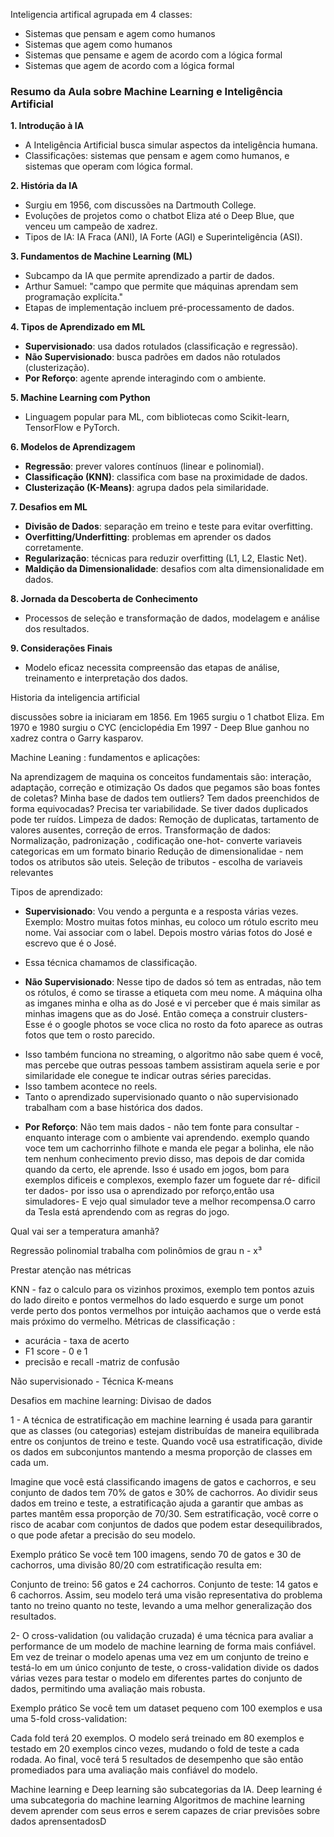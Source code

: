 Inteligencia artifical agrupada em 4 classes:
- Sistemas que pensam e agem como humanos
- Sistemas que agem como humanos
- Sistemas que pensame e agem de acordo com a lógica formal 
- Sistemas que agem de acordo com a lógica formal 


### Resumo da Aula sobre Machine Learning e Inteligência Artificial

**1. Introdução à IA**
- A Inteligência Artificial busca simular aspectos da inteligência humana.
- Classificações: sistemas que pensam e agem como humanos, e sistemas que operam com lógica formal.

**2. História da IA**
- Surgiu em 1956, com discussões na Dartmouth College.
- Evoluções de projetos como o chatbot Eliza até o Deep Blue, que venceu um campeão de xadrez.
- Tipos de IA: IA Fraca (ANI), IA Forte (AGI) e Superinteligência (ASI).

**3. Fundamentos de Machine Learning (ML)**
- Subcampo da IA que permite aprendizado a partir de dados.
- Arthur Samuel: &quot;campo que permite que máquinas aprendam sem programação explícita.&quot;
- Etapas de implementação incluem pré-processamento de dados.

**4. Tipos de Aprendizado em ML**
- **Supervisionado**: usa dados rotulados (classificação e regressão).
- **Não Supervisionado**: busca padrões em dados não rotulados (clusterização).
- **Por Reforço**: agente aprende interagindo com o ambiente.

**5. Machine Learning com Python**
- Linguagem popular para ML, com bibliotecas como Scikit-learn, TensorFlow e PyTorch.

**6. Modelos de Aprendizagem**
- **Regressão**: prever valores contínuos (linear e polinomial).
- **Classificação (KNN)**: classifica com base na proximidade de dados.
- **Clusterização (K-Means)**: agrupa dados pela similaridade.

**7. Desafios em ML**
- **Divisão de Dados**: separação em treino e teste para evitar overfitting.
- **Overfitting/Underfitting**: problemas em aprender os dados corretamente.
- **Regularização**: técnicas para reduzir overfitting (L1, L2, Elastic Net).
- **Maldição da Dimensionalidade**: desafios com alta dimensionalidade em dados.

**8. Jornada da Descoberta de Conhecimento**
- Processos de seleção e transformação de dados, modelagem e análise dos resultados.

**9. Considerações Finais**
- Modelo eficaz necessita compreensão das etapas de análise, treinamento e interpretação dos dados.

Historia da inteligencia artificial

discussões sobre ia iniciaram em 1856. Em 1965 surgiu o 1 chatbot Eliza. Em 1970 e 1980 surgiu o CYC (enciclopédia
Em 1997 - Deep Blue ganhou no xadrez contra o Garry kasparov.

Machine Leaning : fundamentos e aplicações:

Na aprendizagem de maquina os conceitos fundamentais são: interação, adaptação, correção e otimização
Os dados que pegamos são boas fontes de coletas? Minha base de dados tem outliers? Tem dados preenchidos de forma equivocadas?
Precisa ter variabilidade. Se tiver dados duplicados pode ter ruídos.
Limpeza de dados: Remoção de duplicatas, tartamento de valores ausentes,  correção de erros.
Transformação de dados:
Normalização, padronização , codificação one-hot- converte variaveis categoricas em um formato binario
Redução de dimensionalidae - nem todos os atributos são uteis.
Seleção de tributos - escolha de variaveis relevantes

Tipos de aprendizado:

- **Supervisionado**: Vou vendo a pergunta e a resposta várias vezes. Exemplo: Mostro muitas fotos minhas, eu coloco um rótulo escrito meu nome. Vai associar com o label. Depois mostro várias fotos do José e escrevo que é o José.
* Essa técnica chamamos de classificação.
- **Não Supervisionado**: Nesse tipo de dados só tem as entradas, não tem os rótulos, é como se tirasse a etiqueta com meu nome. A máquina olha as imganes minha e olha as do José e vi perceber que é mais similar as minhas imagens que as do José. Então começa a construir clusters- Esse é o google photos se voce clica no rosto da foto aparece as outras fotos que tem o rosto parecido. 
* Isso também funciona no streaming, o algoritmo não sabe quem é você, mas percebe que outras pessoas tambem assistiram aquela serie e por similaridade ele conegue te indicar outras séries parecidas.
* Isso tambem acontece no reels.
* Tanto o aprendizado supervisionado quanto o não supervisionado trabalham com a base histórica dos dados.
- **Por Reforço**: Não tem mais dados - não tem fonte para consultar - enquanto interage com o ambiente vai aprendendo. exemplo quando voce tem um cachorrinho filhote e manda ele pegar a bolinha, ele não tem nenhum conhecimento previo disso, mas depois de dar comida quando da certo, ele aprende.
Isso é usado em jogos, bom para exemplos dificeis e complexos, exemplo fazer um foguete dar ré- dificil ter dados- por isso usa o aprendizado por reforço,então usa simuladores- E vejo qual simulador teve a melhor recompensa.O carro da  Tesla está aprendendo com as regras do jogo.

Qual vai ser a temperatura amanhã?

Regressão polinomial trabalha com polinômios de grau n - x³

Prestar atenção nas métricas

KNN - faz o calculo para os vizinhos proximos, exemplo tem pontos azuis do lado direito e pontos vermelhos do lado esquerdo e surge um ponot verde perto dos pontos vermelhos por intuição aachamos que o verde está mais próximo do vermelho. 
Métricas de classificação :
 - acurácia - taxa de acerto
 - F1 score - 0 e 1 
 - precisão e recall
 -matriz de confusão


Não supervisionado - Técnica K-means

Desafios em machine learning: Divisao de dados

1 - A técnica de estratificação em machine learning é usada para garantir que as classes (ou categorias) estejam distribuídas de maneira equilibrada entre os conjuntos de treino e teste. Quando você usa estratificação, divide os dados em subconjuntos mantendo a mesma proporção de classes em cada um.

Imagine que você está classificando imagens de gatos e cachorros, e seu conjunto de dados tem 70% de gatos e 30% de cachorros. Ao dividir seus dados em treino e teste, a estratificação ajuda a garantir que ambas as partes mantêm essa proporção de 70/30. Sem estratificação, você corre o risco de acabar com conjuntos de dados que podem estar desequilibrados, o que pode afetar a precisão do seu modelo.

Exemplo prático
Se você tem 100 imagens, sendo 70 de gatos e 30 de cachorros, uma divisão 80/20 com estratificação resulta em:

Conjunto de treino: 56 gatos e 24 cachorros.
Conjunto de teste: 14 gatos e 6 cachorros.
Assim, seu modelo terá uma visão representativa do problema tanto no treino quanto no teste, levando a uma melhor generalização dos resultados.

2- O cross-validation (ou validação cruzada) é uma técnica para avaliar a performance de um modelo de machine learning de forma mais confiável. Em vez de treinar o modelo apenas uma vez em um conjunto de treino e testá-lo em um único conjunto de teste, o cross-validation divide os dados várias vezes para testar o modelo em diferentes partes do conjunto de dados, permitindo uma avaliação mais robusta.

Exemplo prático
Se você tem um dataset pequeno com 100 exemplos e usa uma 5-fold cross-validation:

Cada fold terá 20 exemplos.
O modelo será treinado em 80 exemplos e testado em 20 exemplos cinco vezes, mudando o fold de teste a cada rodada.
Ao final, você terá 5 resultados de desempenho que são então promediados para uma avaliação mais confiável do modelo.

Machine learning e Deep learning são subcategorias da IA.
Deep learning é uma subcategoria do machine learning
Algoritmos de machine learning devem aprender com seus erros e serem capazes de criar previsões sobre dados aprensentadosD
